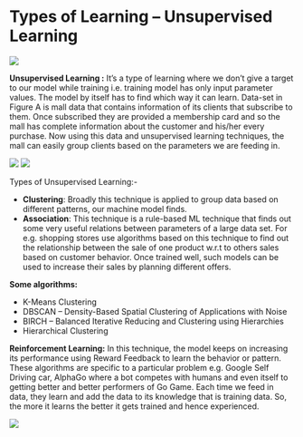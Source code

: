 # Types of Learning – Unsupervised Learning

<img src="https://media.geeksforgeeks.org/wp-content/uploads/unsupervised.jpg">

**Unsupervised Learning :**
It’s a type of learning where we don’t give a target to our model while training i.e. training model has only input parameter values. The model by itself has to find which way it can learn. Data-set in Figure A is mall data that contains information of its clients that subscribe to them. Once subscribed they are provided a membership card and so the mall has complete information about the customer and his/her every purchase. Now using this data and unsupervised learning techniques, the mall can easily group clients based on the parameters we are feeding in. 

<img src="https://media.geeksforgeeks.org/wp-content/uploads/CLuster.png">

<img src="https://media.geeksforgeeks.org/wp-content/uploads/type-of-Unsupervised-L.png">

Types of Unsupervised Learning:- 
* **Clustering**: Broadly this technique is applied to group data based on different patterns, our machine model finds.
* **Association**: This technique is a rule-based ML technique that finds out some very useful relations between parameters of a large data set. For e.g. shopping stores use algorithms based on this technique to find out the relationship between the sale of one product w.r.t to others sales based on customer behavior. Once trained well, such models can be used to increase their sales by planning different offers.

**Some algorithms:**
* K-Means Clustering
* DBSCAN – Density-Based Spatial Clustering of Applications with Noise
* BIRCH – Balanced Iterative Reducing and Clustering using Hierarchies
* Hierarchical Clustering

**Reinforcement Learning:**
In this technique, the model keeps on increasing its performance using Reward Feedback to learn the behavior or pattern. These algorithms are specific to a particular problem e.g. Google Self Driving car, AlphaGo where a bot competes with humans and even itself to getting better and better performers of Go Game. Each time we feed in data, they learn and add the data to its knowledge that is training data. So, the more it learns the better it gets trained and hence experienced. 

<img src="https://media.geeksforgeeks.org/wp-content/uploads/reinforce.png">

